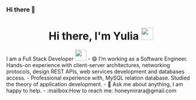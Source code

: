 ### Hi there 👋
<h1 align="center">Hi there, I'm Yulia <img
src="https://github.com/blackcater/blackcater/raw/main/images/Hi.gif" height="32"/></h1>
I am a Full Stack Developer <img src="https://media.giphy.com/media/WUlplcMpOCEmTGBtBW/giphy.gif" width="30"> 
- 😄 I’m working as a Software Engineer. Hands-on experience with client-server architectures, networking protocols, design REST APIs, web services development and databases access.
-  Professional experience with, MySQL relation database. Studied the theory of application development. 
- 💬 Ask me about anything, I am happy to help.
- :mailbox:How to reach me: honeymirara@gmail.com
